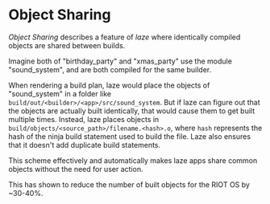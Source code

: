 # Object Sharing

_Object Sharing_ describes a feature of _laze_ where identically compiled objects
are shared between builds.

Imagine both of "birthday_party" and "xmas_party" use the module "sound_system",
and are both compiled for the same builder.

When rendering a build plan, laze would place the objects of "sound_system" in a
folder like `build/out/<builder>/<app>/src/sound_system`.
But if laze can figure out that the objects are actually built identically, that
would cause them to get built multiple times.
Instead, laze places objects in `build/objects/<source_path>/filename.<hash>.o`,
where `hash` represents the hash of the ninja build statement used to build the
file. Laze also ensures that it doesn't add duplicate build statements.

This scheme effectively and automatically makes laze apps share common objects
without the need for user action.

This has shown to reduce the number of built objects for the RIOT OS by ~30-40%.
